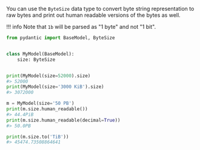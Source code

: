 

You can use the `ByteSize` data type to convert byte string representation to
raw bytes and print out human readable versions of the bytes as well.

!!! info
    Note that `1b` will be parsed as "1 byte" and not "1 bit".

```py
from pydantic import BaseModel, ByteSize


class MyModel(BaseModel):
    size: ByteSize


print(MyModel(size=52000).size)
#> 52000
print(MyModel(size='3000 KiB').size)
#> 3072000

m = MyModel(size='50 PB')
print(m.size.human_readable())
#> 44.4PiB
print(m.size.human_readable(decimal=True))
#> 50.0PB

print(m.size.to('TiB'))
#> 45474.73508864641
```